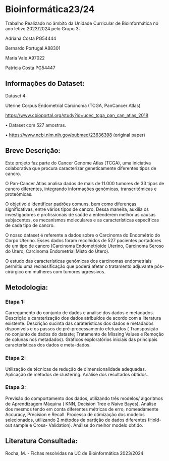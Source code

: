 # Bioinformática23/24

Trabalho Realizado no âmbito da Unidade Curricular de Bioinformática no ano letivo 2023/2024 pelo Grupo 3:

Adriana Costa PG54444

Bernardo Portugal A88301

Maria Vale A97022

Patrícia Costa PG54447

## Informações do Dataset:

Dataset 4:

Uterine Corpus Endometrial Carcinoma (TCGA, PanCancer Atlas)

https://www.cbioportal.org/study?id=ucec_tcga_pan_can_atlas_2018

• Dataset com 527 amostras.

• https://www.ncbi.nlm.nih.gov/pubmed/23636398 (original paper)

## Breve Descrição: 
Este projeto faz parte do Cancer Genome Atlas (TCGA), uma iniciativa colaborativa que procura caracterizar geneticamente diferentes tipos de cancro.

O Pan-Cancer Atlas analisa dados de mais de 11.000 tumores de 33 tipos de cancro diferentes, integrando informações genómicas, transcritómicas e proteómicas.

O objetivo é identificar padrões comuns, bem como diferenças significativas, entre vários tipos de cancro. Dessa maneira, auxilia os investigadores e profissionais de saúde a entenderem melhor as causas subjacentes, os mecanismos moleculares e as características específicas de cada tipo de cancro.

O nosso dataset é referente a dados sobre o Carcinoma do Endométrio do Corpo Uterino. Esses dados foram recolhidos de 527 pacientes portadores de um tipo de cancro (Carcinoma Endometrioide Uterino, Carcinoma Seroso do Útero, Carcinoma Endometrial Misto do Útero).

O estudo das características genómicas dos carcinomas endometriais permitiu uma reclassificação que poderá afetar o tratamento adjuvante pós-cirúrgico em mulheres com tumores agressivos. 
## Metodologia:
### Etapa 1:
Carregamento do conjunto de dados e análise dos dados e metadados. Descrição e caraterização dos dados
atribuídos de acordo com a literatura existente. Descrição sucinta das caraterísticas dos dados e metadados
disponíveis e os passos de pré-processamento efetuados ( Transposição no conjunto de dados do dataste; Tratamento de Missing Values e Remoção de colunas nos metadados).
Gráficos exploratórios iniciais das principais características dos dados e meta-dados.

### Etapa 2:
Utilização de técnicas de redução de dimensionalidade adequadas. Aplicação de  métodos
de clustering. Análise dos resultados obtidos.

### Etapa 3:
Previsão do comportamento dos dados, utilizando três modelos/ algoritmos de Aprendizagem
Máquina ( KNN, Decision Tree e Naive Bayes). Análise dos mesmos tendo em conta diferentes
métricas de erro, nomeadamente Accuracy, Precision e Recall. Processo de otimização dos modelos selecionados, utilizando 2 métodos de partição de dados diferentes (Hold-out sample e Cross- Validation). Análise do melhor modelo obtido.

## Literatura Consultada:

Rocha, M. - Fichas resolvidas na UC de Bioinformática 2023/2024
